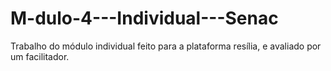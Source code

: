 # M-dulo-4---Individual---Senac
Trabalho do módulo individual feito para a plataforma resília, e avaliado por um facilitador.

